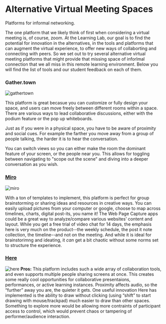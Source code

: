 # Alternative Virtual Meeting Spaces
Platforms for informal networking.

The one platform that we likely think of first when considering a virtual meeting is, of course, zoom. At the Learning Lab, our goal is to find the potential for innovation in the alternatives, in the tools and platforms that can augment the virtual experience, to offer new ways of collaborting and connecting with peers. So we set out to try several alternative virtual meeting platforms that might provide that missing space of inforlmal connection that we all miss in this remote learning environment. Below you will find the list of tools and our student feedback on each of them.

### Gather.town
![gathertown](https://gather.town/images/site/preview.gif)

This platform is great becasue you can customize or fully design your space, and users can move freely between different rooms within a space. There are various ways to lead collaborative discussions, either with the podium feature or the pop up whiteboards.

Just as if you were in a physical space, you have to be aware of proximity and social cues. For example the farther you move away from a group of people talking, the harder it is to hear the conversation. 

You can switch views so you can either make the room the dominant feature of your screen, or the people near you. This allows for toggling between navigating to "scope out the scene" and diving into a deeper conversation as you wish.

### [Miro](https://)
![miro](https://3gbpft34n0gl3kp0ph3so54y-wpengine.netdna-ssl.com/wp-content/uploads/2019/08/miro-realtimeboard-900px.png)


With a ton of templates to implement, this platform is perfect for group brainstorming or sharing ideas and resources in creative ways. You can easily upload pictures from your computer or google, choose to map across timelines, charts, digital post-its, you name it! The Web Page Capture apps could be a great way to analyze/compare various websites’ content and layout. While you get a free trial of video chat for 14 days, the emphasis here is very much on the product--the weekly schedule, the post it note collection, the timeline--and not on the meeting. And while it is ideal for brainstorimng and ideating, it *can* get a bit chaotic without some norms set to structure the experience.


### [Here](https://here.fm/)
![here](https://files.slack.com/files-pri/T0HTW3H0V-F01DBB3NVJ5/screen_shot_2020-10-09_at_10.12.09_am.png?pub_secret=f63f3d13bc)
**Pros:** 
This platform includes such a wide array of collaboration tools, and  even supports multiple people sharing screens at once. This creates some really cool opportunities for collaborative presentaions, performances, or active learning instances. Proximity affects audio, so the “further” away you are, the quieter it gets. One useful innovation Here has implemented is the ability to draw without clicking (using “shift” to start drawing with mouse/trackpad) much easier to draw than other spaces. Something to explore more would be allowing more contraints of participant access to control, which would prevent chaos or tampering of performer/audience interaction.


